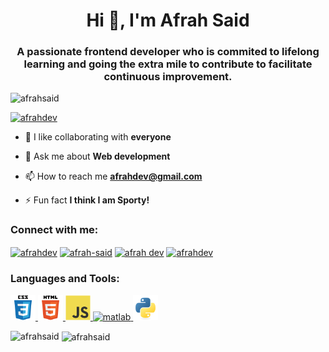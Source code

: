 <h1 align="center">Hi 👋, I'm Afrah Said</h1>
<h3 align="center">A passionate frontend developer who is commited to lifelong learning and going the extra mile to contribute to facilitate continuous improvement.</h3>

<p align="left"> <img src="https://komarev.com/ghpvc/?username=afrahsaid&label=Profile%20views&color=0e75b6&style=flat" alt="afrahsaid" /> </p>

<p align="left"> <a href="https://twitter.com/afrahdev" target="blank"><img src="https://img.shields.io/twitter/follow/afrahdev?logo=twitter&style=for-the-badge" alt="afrahdev" /></a> </p>

- 👯 I like collaborating with **everyone**

- 💬 Ask me about **Web development**

- 📫 How to reach me **afrahdev@gmail.com**

- ⚡ Fun fact **I think I am Sporty!**

<h3 align="left">Connect with me:</h3>
<p align="left">
<a href="https://twitter.com/afrahdev" target="blank"><img align="center" src="https://raw.githubusercontent.com/rahuldkjain/github-profile-readme-generator/master/src/images/icons/Social/twitter.svg" alt="afrahdev" height="30" width="40" /></a>
<a href="https://linkedin.com/in/afrah-said" target="blank"><img align="center" src="https://raw.githubusercontent.com/rahuldkjain/github-profile-readme-generator/master/src/images/icons/Social/linked-in-alt.svg" alt="afrah-said" height="30" width="40" /></a>
<a href="https://fb.com/afrah dev" target="blank"><img align="center" src="https://raw.githubusercontent.com/rahuldkjain/github-profile-readme-generator/master/src/images/icons/Social/facebook.svg" alt="afrah dev" height="30" width="40" /></a>
<a href="https://instagram.com/afrahdev" target="blank"><img align="center" src="https://raw.githubusercontent.com/rahuldkjain/github-profile-readme-generator/master/src/images/icons/Social/instagram.svg" alt="afrahdev" height="30" width="40" /></a>
</p>

<h3 align="left">Languages and Tools:</h3>
<p align="left"> <a href="https://www.w3schools.com/css/" target="_blank" rel="noreferrer"> <img src="https://raw.githubusercontent.com/devicons/devicon/master/icons/css3/css3-original-wordmark.svg" alt="css3" width="40" height="40"/> </a> <a href="https://www.w3.org/html/" target="_blank" rel="noreferrer"> <img src="https://raw.githubusercontent.com/devicons/devicon/master/icons/html5/html5-original-wordmark.svg" alt="html5" width="40" height="40"/> </a> <a href="https://developer.mozilla.org/en-US/docs/Web/JavaScript" target="_blank" rel="noreferrer"> <img src="https://raw.githubusercontent.com/devicons/devicon/master/icons/javascript/javascript-original.svg" alt="javascript" width="40" height="40"/> </a> <a href="https://www.mathworks.com/" target="_blank" rel="noreferrer"> <img src="https://upload.wikimedia.org/wikipedia/commons/2/21/Matlab_Logo.png" alt="matlab" width="40" height="40"/> </a> <a href="https://www.python.org" target="_blank" rel="noreferrer"> <img src="https://raw.githubusercontent.com/devicons/devicon/master/icons/python/python-original.svg" alt="python" width="40" height="40"/> </a> </p>

<p><img align="left" src="https://github-readme-stats.vercel.app/api/top-langs?username=afrahsaid&show_icons=true&locale=en&layout=compact" alt="afrahsaid" /></p>

<p>&nbsp;<img align="center" src="https://github-readme-stats.vercel.app/api?username=afrahsaid&show_icons=true&locale=en" alt="afrahsaid" /></p>
